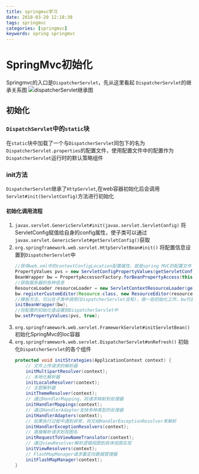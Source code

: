 ```yaml
---
title: springmvc学习
date: 2018-03-20 12:18:39
tags: springmvc
categories: [springmvc]
keywords: spring springmvc
---
```

# SpringMvc初始化

Springmvc的入口是`DispatcherServlet`，先从这里看起
`DispatcherServlet`的继承关系图
 ![dispatcherServlet继承图](http://7xrv3c.com1.z0.glb.clouddn.com/images/post/spring/dispatcher-servlet.png)
<!--more-->

## 初始化

### `DispatchServlet`中的`static`块

在`static`块中加载了一个与`DispatcherServlet`同包下的名为`DispatcherServlet.properties`的配置文件，使用配置文件中的配置作为`DispatcherServlet`运行时的默认策略组件

### init方法

`DispatcherServlet`继承了`HttpServlet`,在web容器初始化后会调用`Servlet#init(ServletConfig)`方法进行初始化

#### 初始化调用流程

1. `javax.servlet.GenericServlet#init(javax.servlet.ServletConfig)`
    将ServletConfig赋值给自身的config属性，使子类可以通过`javax.servlet.GenericServlet#getServletConfig()`获取
2. `org.springframework.web.servlet.HttpServletBean#init()`
    将配置信息设置到`DispatcherServlet`中
    ```java
    //获得web.xml中的contextConfigLocation配置属性，就是spring MVC的配置文件
    PropertyValues pvs = new ServletConfigPropertyValues(getServletConfig(), this.requiredProperties);
    BeanWrapper bw = PropertyAccessorFactory.forBeanPropertyAccess(this);
    //获取服务器的各种信息
    ResourceLoader resourceLoader = new ServletContextResourceLoader(getServletContext());
    bw.registerCustomEditor(Resource.class, new ResourceEditor(resourceLoader, getEnvironment()));
    //模板方法，可以在子类中调用(DispatcherServlet没有)，做一些初始化工作，bw代表DispatcherServelt
    initBeanWrapper(bw);
    //将配置的初始化值设置到DispatcherServlet中
    bw.setPropertyValues(pvs, true);
    ```
3. `org.springframework.web.servlet.FrameworkServlet#initServletBean()`
    初始化SpringMvc的Ioc容器
4. `org.springframework.web.servlet.DispatcherServlet#onRefresh()`
    初始化`DispatcherServlet`的各个组件
    ```java
    protected void initStrategies(ApplicationContext context) {
        // 文件上传请求的解析器
        initMultipartResolver(context);
        // 本地化解析器
        initLocaleResolver(context);
        // 主题解析器
        initThemeResolver(context);
        // 通过HandlerMapping，将请求映射到处理器
        initHandlerMappings(context);
        // 通过HandlerAdapter支持多种类型的处理器
        initHandlerAdapters(context);
        // 如果执行过程中遇到异常，将交给HandlerExceptionResolver来解析
        initHandlerExceptionResolvers(context);
        // 直接解析请求到视图名
        initRequestToViewNameTranslator(context);
        // 通过viewResolver解析逻辑视图到具体视图实现
        initViewResolvers(context);
        // FlashMapManager请求重定向数据管理器
        initFlashMapManager(context);
    }
    ```